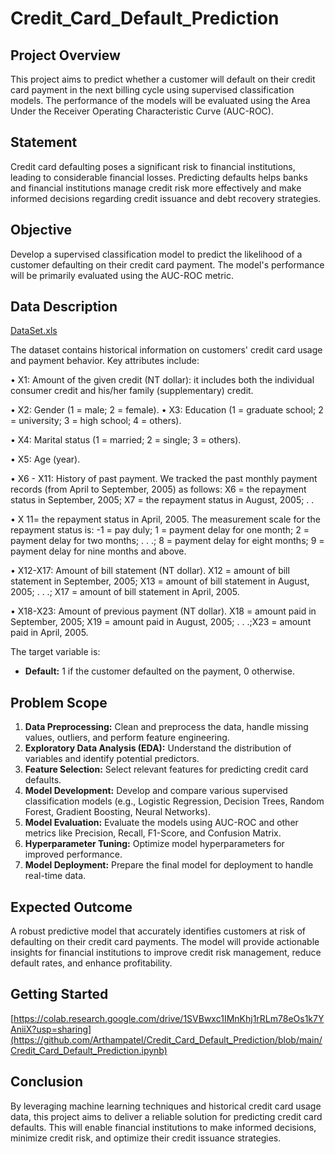 # Credit_Card_Default_Prediction

## Project Overview

This project aims to predict whether a customer will default on their credit card payment in the next billing cycle using supervised classification models. The performance of the models will be evaluated using the Area Under the Receiver Operating Characteristic Curve (AUC-ROC).

## Statement

Credit card defaulting poses a significant risk to financial institutions, leading to considerable financial losses. Predicting defaults helps banks and financial institutions manage credit risk more effectively and make informed decisions regarding credit issuance and debt recovery strategies.

## Objective

Develop a supervised classification model to predict the likelihood of a customer defaulting on their credit card payment. The model's performance will be primarily evaluated using the AUC-ROC metric.

## Data Description

[DataSet.xls](https://github.com/user-attachments/files/15986659/DataSet.xls)

The dataset contains historical information on customers' credit card usage and payment behavior. Key attributes include:

• X1: Amount of the given credit (NT dollar): it includes both the individual consumer credit and his/her family (supplementary) credit.

• X2: Gender (1 = male; 2 = female). • X3: Education (1 = graduate school; 2 = university; 3 = high school; 4 = others).

• X4: Marital status (1 = married; 2 = single; 3 = others).

• X5: Age (year).

• X6 - X11: History of past payment. We tracked the past monthly payment records (from April to September, 2005) as follows: X6 = the repayment status in September, 2005; X7 = the repayment status in August, 2005; . .

• X 11= the repayment status in April, 2005. The measurement scale for the repayment status is: -1 = pay duly; 1 = payment delay for one month; 2 = payment delay for two months; . . .; 8 = payment delay for eight months; 9 = payment delay for nine months and above.

• X12-X17: Amount of bill statement (NT dollar). X12 = amount of bill statement in September, 2005; X13 = amount of bill statement in August, 2005; . . .; X17 = amount of bill statement in April, 2005.

• X18-X23: Amount of previous payment (NT dollar). X18 = amount paid in September, 2005; X19 = amount paid in August, 2005; . . .;X23 = amount paid in April, 2005.

The target variable is:
- **Default:** 1 if the customer defaulted on the payment, 0 otherwise.

## Problem Scope

1. **Data Preprocessing:** Clean and preprocess the data, handle missing values, outliers, and perform feature engineering.
2. **Exploratory Data Analysis (EDA):** Understand the distribution of variables and identify potential predictors.
3. **Feature Selection:** Select relevant features for predicting credit card defaults.
4. **Model Development:** Develop and compare various supervised classification models (e.g., Logistic Regression, Decision Trees, Random Forest, Gradient Boosting, Neural Networks).
5. **Model Evaluation:** Evaluate the models using AUC-ROC and other metrics like Precision, Recall, F1-Score, and Confusion Matrix.
6. **Hyperparameter Tuning:** Optimize model hyperparameters for improved performance.
7. **Model Deployment:** Prepare the final model for deployment to handle real-time data.

## Expected Outcome

A robust predictive model that accurately identifies customers at risk of defaulting on their credit card payments. The model will provide actionable insights for financial institutions to improve credit risk management, reduce default rates, and enhance profitability.

## Getting Started
[https://colab.research.google.com/drive/1SVBwxc1IMnKhj1rRLm78eOs1k7YAniiX?usp=sharing](https://github.com/Arthampatel/Credit_Card_Default_Prediction/blob/main/Credit_Card_Default_Prediction.ipynb)

## Conclusion
By leveraging machine learning techniques and historical credit card usage data, this project aims to deliver a reliable solution for predicting credit card defaults. This will enable financial institutions to make informed decisions, minimize credit risk, and optimize their credit issuance strategies.
